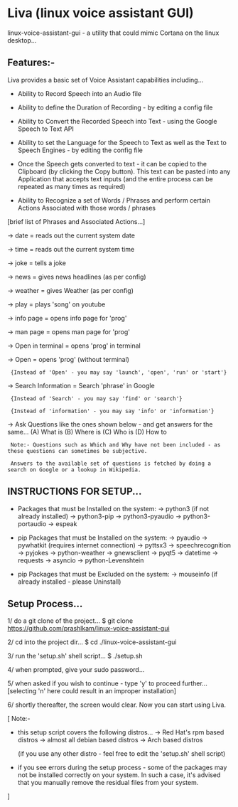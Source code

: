 Liva (linux voice assistant GUI)
================================
 
linux-voice-assistant-gui - a utility that could mimic Cortana on the linux desktop...

Features:-
-----------

Liva provides a basic set of Voice Assistant capabilities including...

* Ability to Record Speech into an Audio file

* Ability to define the Duration of Recording - by editing a config file

* Ability to Convert the Recorded Speech into Text - using the Google Speech to Text API

* Ability to set the Language for the Speech to Text as well as the Text to Speech Engines - by editing the config file

* Once the Speech gets converted to text - it can be copied to the Clipboard (by clicking the Copy button). This text can be pasted into any Application that accepts text inputs (and the entire process can be repeated as many times as required)

* Ability to Recognize a set of Words / Phrases and perform certain Actions Associated with those words / phrases

 [brief list of Phrases and Associated Actions...]

  -> date =  reads out the current system date

  -> time =  reads out the current system time

  -> joke =  tells a joke

  -> news =  gives news headlines (as per config)

  -> weather =  gives Weather (as per config)

  -> play <song> =  plays 'song' on youtube

  -> info page <prog> =  opens info page for 'prog'

  -> man page <prog> =  opens man page for 'prog'

  -> Open in terminal <prog> =  opens  'prog' in terminal

  -> Open <prog> =  opens 'prog' (without terminal)

     {Instead of 'Open' - you may say 'launch', 'open', 'run' or 'start'}

  -> Search Information <phrase> = Search 'phrase' in Google

     {Instead of 'Search' - you may say 'find' or 'search'}

     {Instead of 'information' - you may say 'info' or 'information'}
  -> Ask Questions like the ones shown below - and get answers for the same...
     (A) What is <term>
     (B) Where is <place>
     (C) Who is <person>
     (D) How to <action>

     Note:- Questions such as Which and Why have not been included - as these questions can sometimes be subjective.

     Answers to the available set of questions is fetched by doing a search on Google or a lookup in Wikipedia.


INSTRUCTIONS FOR SETUP...
--------------------------

 * Packages that must be Installed on the system:
  -> python3 (if not already installed)
  -> python3-pip
  -> python3-pyaudio
  -> python3-portaudio
  -> espeak

 * pip Packages that must be Installed on the system:
  -> pyaudio
  -> pywhatkit (requires internet connection)
  -> pyttsx3
  -> speechrecognition
  -> pyjokes
  -> python-weather
  -> gnewsclient
  -> pyqt5
  -> datetime
  -> requests
  -> asyncio
  -> python-Levenshtein

 * pip Packages that must be Excluded on the system:
  -> mouseinfo (if already installed - please Uninstall)


Setup Process...
-----------------

1/ do a git clone of the project...
  $ git clone https://github.com/prashlkam/linux-voice-assistant-gui

2/ cd into the project dir...
  $ cd ./linux-voice-assistant-gui

3/ run the 'setup.sh' shell script...
  $ ./setup.sh

4/ when prompted, give your sudo password...

5/ when asked if you wish to continue - type 'y' to proceed further...
[selecting 'n' here could result in an improper installation]

6/ shortly thereafter, the screen would clear. Now you can start using Liva.

[
 Note:-
  * this setup script covers the following distros...
    -> Red Hat's rpm based distros
    -> almost all debian based distros
    -> Arch based distros

    (if you use any other distro - feel free to edit the 'setup.sh' shell script)

  * if you see errors during the setup process - some of the packages may not be installed correctly on your system. In such a case, it's advised that you manually remove the residual files from your system.



]